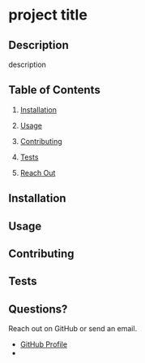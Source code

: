 
  
  # project title
  ## Description
  description
  ## Table of Contents
  1. [Installation](#installation)
  1. [Usage](#usage)
  
  1. [Contributing](#contributing)
  1. [Tests](#tests)
  1. [Reach Out](#questions)
  ## Installation <a name="installation"></a>
  
  ## Usage <a name="usage"></a>
  
  
  
  ## Contributing <a name="contributing"></a>
  
  ## Tests <a name="tests"></a>
  
  ## Questions? <a name="questions"></a>
  Reach out on GitHub or send an email. 
  - [GitHub Profile](github.com/username)
  - 
  
